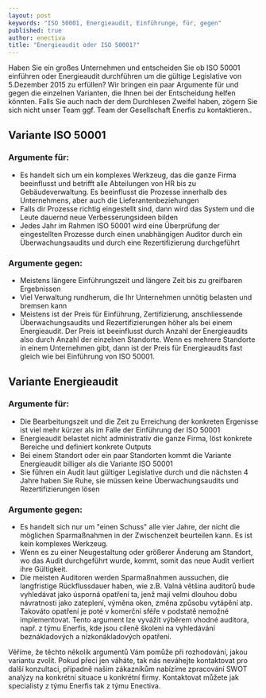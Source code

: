 ```yaml
---
layout: post
keywords: "ISO 50001, Energieaudit, Einführunge, für, gegen"
published: true
author: enectiva
title: "Energieaudit oder ISO 50001?"
---
```




Haben Sie ein großes Unternehmen und entscheiden Sie ob ISO 50001 einführen oder Energieaudit durchführen um die gültige Legislative von 5.Dezember 2015 zu erfüllen? Wir bringen ein paar Argumente für und gegen die einzelnen Varianten, die Ihnen bei der Entscheidung helfen könnten. Falls Sie auch nach der dem Durchlesen Zweifel haben, zögern Sie sich nicht unser Team ggf. Team der Gesellschaft Enerfis zu kontaktieren..

## Variante ISO 50001
### Argumente für:
- Es handelt sich um ein komplexes Werkzeug, das die ganze Firma beeinflusst und betrifft alle Abteilungen von HR bis zu Gebäudeverwaltung. Es beeinflusst die Prozesse innerhalb des Unternehmens, aber auch die Lieferantenbeziehungen
- Falls dir Prozesse richtig eingestellt sind, dann wird das System und die Leute dauernd neue Verbesserungsideen bilden
- Jedes Jahr im Rahmen ISO 50001 wird eine Überprüfung der eingestellten Prozesse durch einen unabhängigen Auditor durch ein Überwachungsaudits und durch eine Rezertifizierung durchgeführt

### Argumente gegen:
- Meistens längere Einführungszeit und längere Zeit bis zu greifbaren Ergebnissen 
- Viel Verwaltung rundherum, die Ihr Unternehmen unnötig belasten und bremsen kann
- Meistens ist der Preis für Einführung, Zertifizierung, anschliessende Überwachungsaudits und Rezertifizierungen höher als bei einem Energieaudit. Der Preis ist beeinflusst durch Anzahl der Energieaudits also durch Anzahl der einzelnen Standorte. Wenn es mehrere Standorte in einem Unternehmen gibt, dann ist der Preis für Energieaudits fast gleich wie bei Einführung von ISO 50001.

## Variante Energieaudit
### Argumente für:
- Die Bearbeitungszeit und die Zeit zu Erreichung der konkreten Ergenisse ist viel mehr kürzer als im Falle der Einführung der ISO 50001
- Energieaudit belastet nicht administrativ die ganze Firma, löst konkrete Bereiche und definiert konkrete Outputs 
- Bei einem Standort oder ein paar Standorten kommt die Variante Energieaudit billiger als die Variante ISO 50001
- Sie führen ein Audit laut gültiger Legislative durch und die nächsten 4 Jahre haben Sie Ruhe, sie müssen keine Überwachungsaudits und Rezertifizierungen lösen

### Argumente gegen:
- Es handelt sich nur um "einen Schuss" alle vier Jahre, der nicht die möglichen Sparmaßnahmen in der Zwischenzeit beurteilen kann. Es ist kein komplexes Werkzeug.
- Wenn es zu einer Neugestaltung oder größerer Änderung am Standort, wo das Audit durchgeführt wurde, kommt, somit das neue Audit verliert ihre Gültigkeit.
- Die meisten Auditoren werden Sparmaßnahmen aussuchen, die langfristige Rückflussdauer haben, wie z.B. Valná většina auditorů bude vyhledávat jako úsporná opatření ta, jenž mají velmi dlouhou dobu návratnosti jako zateplení, výměna oken, změna způsobu vytápění atp. Takováto opatření je poté v komerční sféře v podstatě nemožné implementovat. Tento argument lze vyvážit výběrem vhodné auditora, např. z týmu Enerfis, kde jsou cíleně školeni na vyhledávání beznákladových a nízkonákladových opatření.

Věříme, že těchto několik argumentů Vám pomůže při rozhodování, jakou variantu zvolit. Pokud přeci jen váháte, tak nás neváhejte kontaktovat pro další konzultaci, případně našim zákazníkům nabízíme zpracování SWOT analýzy na konkrétní situace u konkrétní firmy. Kontaktovat můžete jak specialisty z týmu Enerfis tak z týmu Enectiva.
